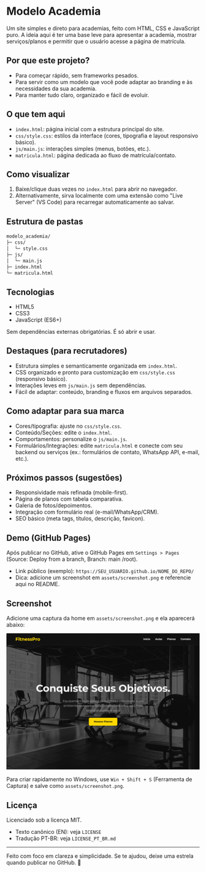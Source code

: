 # Modelo Academia

Um site simples e direto para academias, feito com HTML, CSS e JavaScript puro. A ideia aqui é ter uma base leve para apresentar a academia, mostrar serviços/planos e permitir que o usuário acesse a página de matrícula.

## Por que este projeto?
- Para começar rápido, sem frameworks pesados.
- Para servir como um modelo que você pode adaptar ao branding e às necessidades da sua academia.
- Para manter tudo claro, organizado e fácil de evoluir.

## O que tem aqui
- `index.html`: página inicial com a estrutura principal do site.
- `css/style.css`: estilos da interface (cores, tipografia e layout responsivo básico).
- `js/main.js`: interações simples (menus, botões, etc.).
- `matricula.html`: página dedicada ao fluxo de matrícula/contato.

## Como visualizar
1. Baixe/clique duas vezes no `index.html` para abrir no navegador.
2. Alternativamente, sirva localmente com uma extensão como "Live Server" (VS Code) para recarregar automaticamente ao salvar.

## Estrutura de pastas
```
modelo_academia/
├─ css/
│  └─ style.css
├─ js/
│  └─ main.js
├─ index.html
└─ matricula.html
```

## Tecnologias
- HTML5
- CSS3
- JavaScript (ES6+)

Sem dependências externas obrigatórias. É só abrir e usar.

## Destaques (para recrutadores)
- Estrutura simples e semanticamente organizada em `index.html`.
- CSS organizado e pronto para customização em `css/style.css` (responsivo básico).
- Interações leves em `js/main.js` sem dependências.
- Fácil de adaptar: conteúdo, branding e fluxos em arquivos separados.

## Como adaptar para sua marca
- Cores/tipografia: ajuste no `css/style.css`.
- Conteúdo/Seções: edite o `index.html`.
- Comportamentos: personalize o `js/main.js`.
- Formulários/Integrações: edite `matricula.html` e conecte com seu backend ou serviços (ex.: formulários de contato, WhatsApp API, e-mail, etc.).

## Próximos passos (sugestões)
- Responsividade mais refinada (mobile-first).
- Página de planos com tabela comparativa.
- Galeria de fotos/depoimentos.
- Integração com formulário real (e-mail/WhatsApp/CRM).
- SEO básico (meta tags, títulos, descrição, favicon).

## Demo (GitHub Pages)
Após publicar no GitHub, ative o GitHub Pages em `Settings > Pages` (Source: Deploy from a branch, Branch: main /root).

- Link público (exemplo): `https://SEU_USUARIO.github.io/NOME_DO_REPO/`
- Dica: adicione um screenshot em `assets/screenshot.png` e referencie aqui no README.

## Screenshot
Adicione uma captura da home em `assets/screenshot.png` e ela aparecerá abaixo:

![Screenshot da home](assets/screenshot.png)

Para criar rapidamente no Windows, use `Win + Shift + S` (Ferramenta de Captura) e salve como `assets/screenshot.png`.

## Licença
Licenciado sob a licença MIT.

- Texto canônico (EN): veja `LICENSE`
- Tradução PT-BR: veja `LICENSE_PT_BR.md`

---
Feito com foco em clareza e simplicidade. Se te ajudou, deixe uma estrela quando publicar no GitHub. 💪
